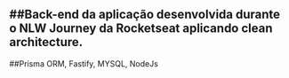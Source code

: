 ##Back-end da aplicação desenvolvida durante o NLW Journey da Rocketseat aplicando clean architecture.
-
##Prisma ORM, Fastify, MYSQL, NodeJs
